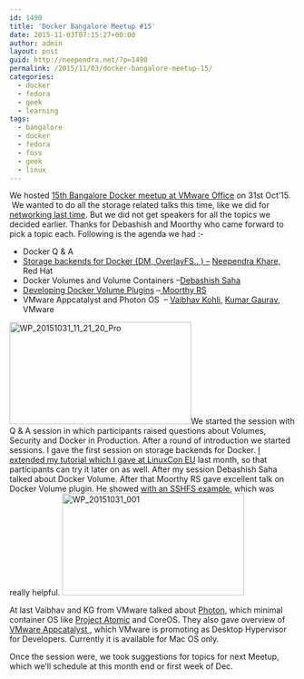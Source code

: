 ```yaml
---
id: 1490
title: 'Docker Bangalore Meetup #15'
date: 2015-11-03T07:15:27+00:00
author: admin
layout: post
guid: http://neependra.net/?p=1490
permalink: /2015/11/03/docker-bangalore-meetup-15/
categories:
  - docker
  - fedora
  - geek
  - learning
tags:
  - bangalore
  - docker
  - fedora
  - foss
  - geek
  - linux
---
```

We hosted [15th Bangalore Docker meetup at VMware Office](http://www.meetup.com/Docker-Bangalore/events/225666858/) on 31st Oct&#8217;15.  We wanted to do all the storage related talks this time, like we did for [networking last time](http://www.meetup.com/Docker-Bangalore/events/224324812/). But we did not get speakers for all the topics we decided earlier. Thanks for Debashish and Moorthy who came forward to pick a topic each. Following is the agenda we had :-

  * Docker Q & A
  * [Storage backends for Docker (DM, OverlayFS.. ) &#8211;](http://nkhare.github.io/data_and_network_containers/storage_backends/) [Neependra Khare,](http://www.neependra.net) Red Hat
  * Docker Volumes and Volume Containers &#8211;[Debashish Saha](http://www.meetup.com/Docker-Bangalore/members/97710752/)
  * [Developing Docker Volume Plugins](https://goo.gl/6UZMcL) &#8211;[ Moorthy RS](https://github.com/rsmoorthy)
  * VMware Appcatalyst and Photon OS  &#8211; [Vaibhav Kohli](https://twitter.com/vaibhavkhl), [Kumar Gaurav](https://www.linkedin.com/pub/kumar-gaurav/a/3aa/a14), VMware

<a title="WP_20151031_11_21_20_Pro" href="https://www.flickr.com/photos/neependra/22723843332/in/dateposted-public/" data-flickr-embed="true"><img class="alignleft" src="https://farm1.staticflickr.com/682/22723843332_dec3e80920_n.jpg" alt="WP_20151031_11_21_20_Pro" width="320" height="180" /></a>We started the session with Q & A session in which participants raised questions about Volumes, Security and Docker in Production. After a round of introduction we started sessions. I gave the first session on storage backends for Docker. [I extended my tutorial which I gave at LinuxCon EU](http://nkhare.github.io/data_and_network_containers/) last month, so that participants can try it later on as well. After my session Debashish Saha talked about Docker Volume. After that Moorthy RS gave excellent talk on Docker Volume plugin. He showed [with an SSHFS example](https://github.com/rsmoorthy/docker-volume-plugin-helloworld), which was really helpful. <a title="WP_20151031_001" href="https://www.flickr.com/photos/neependra/22116293593/in/dateposted-public/" data-flickr-embed="true"><img class="alignright" src="https://farm1.staticflickr.com/776/22116293593_f2c9d793f2_n.jpg" alt="WP_20151031_001" width="320" height="180" /></a>
  
At last Vaibhav and KG from VMware talked about [Photon](https://vmware.github.io/photon/), which minimal container OS like [Project Atomic](http://www.projectatomic.io/) and CoreOS. They also gave overview of [VMware Appcatalyst ](http://getappcatalyst.com/), which VMware is promoting as Desktop Hypervisor for Developers. Currently it is available for Mac OS only.
  
Once the session were, we took suggestions for topics for next Meetup, which we&#8217;ll schedule at this month end or first week of Dec.
  
&nbsp;